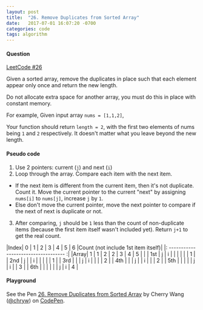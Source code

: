 ```yaml
---
layout: post
title:  "26. Remove Duplicates from Sorted Array"
date:   2017-07-01 16:07:20 -0700
categories: code
tags: algorithm
---
```


#### Question

[LeetCode #26](https://leetcode.com/problems/remove-duplicates-from-sorted-array/#/description)

Given a sorted array, remove the duplicates in place such that each element appear only once and return the new length.

Do not allocate extra space for another array, you must do this in place with constant memory.

For example,
Given input array `nums = [1,1,2]`,

Your function should return `length = 2`, with the first two elements of nums being `1` and `2` respectively. It doesn't matter what you leave beyond the new length.

#### Pseudo code
1. Use 2 pointers: current (`j`) and next (`i`)
2. Loop through the array. Compare each item with the next item.
  - If the next item is different from the current item, then it's not duplicate. Count it. Move the current pointer to the current "next" by assigning `nums[i]` to `nums[j]`, increase `j` by `1`.
  - Else don't move the current pointer, move the next pointer to compare if the next of next is duplicate or not.
3. After comparing, `j` should be `1` less than the count of non-duplicate items (because the first item itself wasn't included yet). Return `j+1` to get the real count.

|Index| 0 | 1 | 2 | 3 | 4 | 5 | 6 |Count (not include 1st item itself)|
|: ----------------------------------- :|
|Array| 1 | 1 | 2 | 2 | 3 | 4 | 5 |     |
| 1st | j | i |   |   |   |   |   |  1  |
| 2nd | j |   | i |   |   |   |   |  1  |
| 3rd |   |   | j | i |   |   |   |  2  |
| 4th |   |   | j |   | i |   |   |  2  |
| 5th |   |   |   |   | j | i |   |  3  |
| 6th |   |   |   |   |   | j | i |  4  |


#### Playground

<p data-height="600" data-theme-id="light" data-slug-hash="owdGjK" data-default-tab="js,result" data-user="chryw" data-embed-version="2" data-pen-title="26. Remove Duplicates from Sorted Array" class="codepen">See the Pen <a href="https://codepen.io/chryw/pen/owdGjK/">26. Remove Duplicates from Sorted Array</a> by Cherry Wang (<a href="https://codepen.io/chryw">@chryw</a>) on <a href="https://codepen.io">CodePen</a>.</p>
<script async src="https://production-assets.codepen.io/assets/embed/ei.js"></script>

